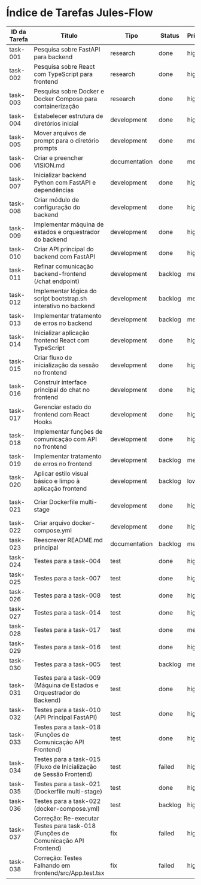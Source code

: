 # Índice de Tarefas Jules-Flow

| ID da Tarefa | Título | Tipo | Status | Prioridade | Dependências | Atribuído |
|--------------|--------|------|--------|------------|--------------|-----------|
| task-001     | Pesquisa sobre FastAPI para backend                       | research      | done        | high       | []                                  | Jules     |
| task-002     | Pesquisa sobre React com TypeScript para frontend         | research      | done    | high       | []                                  | Jules     |
| task-003     | Pesquisa sobre Docker e Docker Compose para containerização | research      | done    | high       | []                                  | Jules     |
| task-004     | Estabelecer estrutura de diretórios inicial             | development   | done        | high       | []                                  | Jules     |
| task-005     | Mover arquivos de prompt para o diretório prompts       | development   | done        | medium     | ["task-004"]                        | Jules     |
| task-006     | Criar e preencher VISION.md                             | documentation | done        | medium     | []                                  | Jules     |
| task-007     | Inicializar backend Python com FastAPI e dependências   | development   | done        | high       | ["task-001", "task-004"]            | Jules     |
| task-008     | Criar módulo de configuração do backend                 | development   | done        | high       | ["task-007"]                        | Jules     |
| task-009     | Implementar máquina de estados e orquestrador do backend | development   | done        | high       | ["task-007", "task-008", "task-005"] | Jules     |
| task-010     | Criar API principal do backend com FastAPI              | development   | done        | high       | ["task-009"]                        | Jules     |
| task-011     | Refinar comunicação backend-frontend (/chat endpoint)   | development   | backlog | medium     | ["task-010"]                        | Jules     |
| task-012     | Implementar lógica do script bootstrap.sh interativo no backend | development   | backlog | medium     | ["task-010"]                        | Jules     |
| task-013     | Implementar tratamento de erros no backend              | development   | backlog | medium     | ["task-010"]                        | Jules     |
| task-014     | Inicializar aplicação frontend React com TypeScript     | development   | done        | high       | ["task-002", "task-004"]            | Jules     |
| task-015     | Criar fluxo de inicialização da sessão no frontend    | development   | done        | high       | ["task-014", "task-018"]            | Jules     |
| task-016     | Construir interface principal do chat no frontend       | development   | done        | high       | ["task-014", "task-017"]            | Jules     |
| task-017     | Gerenciar estado do frontend com React Hooks            | development   | done        | high       | ["task-014"]                        | Jules     |
| task-018     | Implementar funções de comunicação com API no frontend  | development   | done        | high       | ["task-014", "task-010"]            | Jules     |
| task-019     | Implementar tratamento de erros no frontend             | development   | backlog | medium     | ["task-018", "task-017"]            | Jules     |
| task-020     | Aplicar estilo visual básico e limpo à aplicação frontend | development   | backlog | low        | ["task-016"]                        | Jules     |
| task-021     | Criar Dockerfile multi-stage                            | development   | done | high       | ["task-003", "task-007", "task-014"] | Jules     |
| task-022     | Criar arquivo docker-compose.yml                        | development   | done | high       | ["task-021"]                        | Jules     |
| task-023     | Reescrever README.md principal                          | documentation | backlog | medium     | ["task-021", "task-022"]            | Jules     |
| task-024     | Testes para a task-004                                  | test          | done        | high       | ["task-004"]                        | Jules     |
| task-025     | Testes para a task-007                                  | test          | done        | high       | ["task-007"]                        | Jules     |
| task-026     | Testes para a task-008                                  | test          | done        | high       | ["task-008"]                        | Jules     |
| task-027     | Testes para a task-014                                  | test          | done        | high       | ["task-014"]                        | Jules     |
| task-028     | Testes para a task-017                                  | test          | done        | medium     | ["task-017"]                        | Jules     |
| task-029     | Testes para a task-016                                  | test          | done        | high       | ["task-016"]                        | Jules     |
| task-030     | Testes para a task-005                                  | test          | backlog | medium     | ["task-005"]                        | Jules     |
| task-031     | Testes para a task-009 (Máquina de Estados e Orquestrador do Backend) | test          | done               | high       | ["task-009"]                        | Jules     |
| task-032     | Testes para a task-010 (API Principal FastAPI)          | test          | done        | high       | ["task-010"]                        | Jules     |
| task-033     | Testes para a task-018 (Funções de Comunicação API Frontend) | test          | done               | high       | ["task-018"]                        | Jules     |
| task-034     | Testes para a task-015 (Fluxo de Inicialização de Sessão Frontend) | test          | failed      | high       | ["task-015"]                        | Jules     |
| task-035     | Testes para a task-021 (Dockerfile multi-stage)         | test          | done        | high       | ["task-021"]                        | Jules     |
| task-036     | Testes para a task-022 (docker-compose.yml)             | test          | backlog     | high       | ["task-022"]                        | Jules     |
| task-037     | Correção: Re-executar Testes para task-018 (Funções de Comunicação API Frontend) | fix | failed      | high       | ["task-033", "task-018"]            | Jules     |
| task-038     | Correção: Testes Falhando em frontend/src/App.test.tsx   | fix           | failed      | high       | ["task-037"]                        | Jules     |
